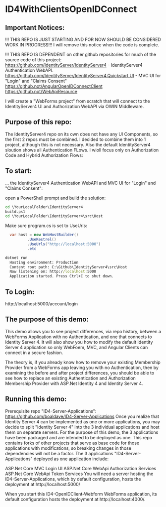 # ID4WithClientsOpenIDConnect

## Important Notices:
!!! THIS REPO IS JUST STARTING AND FOR NOW SHOULD BE CONSIDERED WORK IN PROGRESS!!!
I will remove this notice when the code is complete. 

!!! THIS REPO IS DEPENDENT on other github repositories for much of the source code of this project:
https://github.com/IdentityServer/IdentityServer4 - IdentityServer4 Authentication WebAPI.
https://github.com/IdentityServer/IdentityServer4.Quickstart.UI - MVC UI for "Login" and "Claims Consent"
https://github.not/AngularOpenIDConnectClient
https://github.not/WebApiResource

I will create a "WebForms project" from scratch that will connect to the IdentityServer4 UI and Authorization WebAPI via OWIN Middleware.

## Purpose of this repo:

The IdentityServer4 repo on its own does not have any UI Components, so the first 2 repos must be combined. I  decided to combine them into 1 project, although this is not necessary. Also the default IdentityServer4 sloution shows all Authentication FLows. I wioll focus only on Authorization Code and Hybrid Authorization Flows:

## To start:
... the IdentityServer4 Authentication WebAPI and MVC UI for "Login" and "Claims Consent":

open a PowerShell prompt and build the solution:
```cmd
cd \YourLocalFolder\IdentityServer4
build.ps1
cd \YourLocalFolder\IdentityServer4\src\Host
```
Make sure program.cs is set to UseUrls:
```csharp
  var host = new WebHostBuilder()
          .UseKestrel()
          .UseUrls("http://localhost:5000")
          .etc
```
```cmd
dotnet run
  Hosting environment: Production
  Content root path: C:\Github\IdentityServer4\src\Host
  Now listening on: http://localhost:5000
  Application started. Press Ctrl+C to shut down.
```

## To Login:

http://localhost:5000/account/login


## The purpose of this demo: 
This demo allows you to see project differences, via repo history, between a WebForms Application with no Authentication, and one that connects to Identity Server 4. It will also show you how to modify the default Identity Server 4 application so only WebFoem, MVC, and Angular Clients can connect in a secure fashion.

The theory is, if you already know how to remove your existing Membership Provider from a WebForms app leaving you with no Authentication, then by examining the before and after project differences, you should be able to see how to replace an existing Authentication and Authorization Membership Provider with ASP.Net Identity 4 and Identity Server 4.

## Running this demo:

Prerequisite repo "ID4-Server-Applications": https://github.com/boaldave/ID4-Server-Applications Once you realize that Identity Server 4 can be implemented as one or more applications, you may decide to split "Identity Server 4" into the 3 individual applications and host them on separate servers. For the purpose of this demo, the 3 applications have been packaged and are intended to be deployed as one. This repo contains forks of other projects that serve as base code for those applications with modifications, so breaking changes in those dependencies will not be a factor.
The 3 applications "ID4-Server-Applications" deployed as one application include:

ASP.Net Core MVC Login UI
ASP.Net Core WebApi Authorization Services
ASP.Net Core WebApi Token Services
You will need a server hosting the ID4-Server-Applications, which by default configuration, hosts the deployment at http://localhost:5000/

When you start this ID4-OpenIDClient-Webform WebForms application, its default configuration hosts the deployment at http://localhost:4000/.
